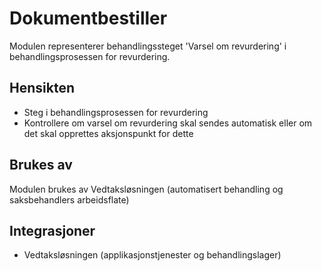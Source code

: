 # Dokumentbestiller

Modulen representerer behandlingssteget 'Varsel om revurdering' i behandlingsprosessen for revurdering.

## Hensikten

* Steg i behandlingsprosessen for revurdering
* Kontrollere om varsel om revurdering skal sendes automatisk eller om det skal opprettes aksjonspunkt for dette 

## Brukes av

Modulen brukes av Vedtaksløsningen (automatisert behandling og saksbehandlers arbeidsflate) 

## Integrasjoner
* Vedtaksløsningen (applikasjonstjenester og behandlingslager)
